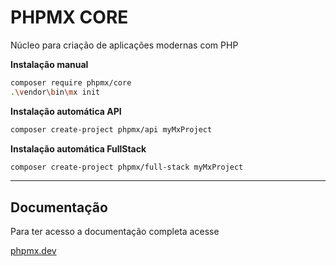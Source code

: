 # PHPMX CORE

Núcleo para criação de aplicações modernas com PHP

**Instalação manual**

```bash
composer require phpmx/core
.\vendor\bin\mx init
```

**Instalação automática API**

```bash
composer create-project phpmx/api myMxProject
```

**Instalação automática FullStack**

```bash
composer create-project phpmx/full-stack myMxProject
```

---

## Documentação

Para ter acesso a documentação completa acesse

[phpmx.dev](https://phpmx.dev)
